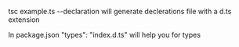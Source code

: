tsc example.ts --declaration will generate declerations file with a d.ts extension

In package.json "types": "index.d.ts" will help you for types
